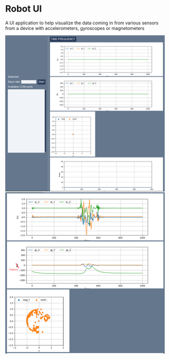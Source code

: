 # Robot UI
A UI application to help visualize the data coming in from various sensors from a device with accelerometers, gyroscopes or magnetometers

![image](./screenNoData.png)
![image](./data.png)

